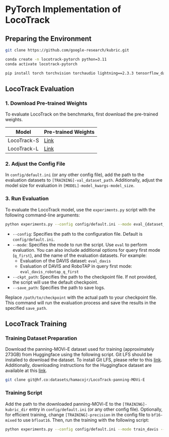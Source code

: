 # PyTorch Implementation of LocoTrack

## Preparing the Environment

```bash
git clone https://github.com/google-research/kubric.git

conda create -n locotrack-pytorch python=3.11
conda activate locotrack-pytorch

pip install torch torchvision torchaudio lightning==2.3.3 tensorflow_datasets tensorflow matplotlib mediapy tensorflow_graphics einshape wandb
```

## LocoTrack Evaluation

### 1. Download Pre-trained Weights

To evaluate LocoTrack on the benchmarks, first download the pre-trained weights.

| Model       | Pre-trained Weights |
|-------------|---------------------|
| LocoTrack-S | [Link](https://huggingface.co/datasets/hamacojr/LocoTrack-pytorch-weights/resolve/main/locotrack_small.ckpt) |
| LocoTrack-L | [Link](https://huggingface.co/datasets/hamacojr/LocoTrack-pytorch-weights/resolve/main/locotrack_base.ckpt)  |

### 2. Adjust the Config File

In `config/default.ini` (or any other config file), add the path to the evaluation datasets to `[TRAINING]-val_dataset_path`. Additionally, adjust the model size for evaluation in `[MODEL]-model_kwargs-model_size`.

### 3. Run Evaluation

To evaluate the LocoTrack model, use the `experiments.py` script with the following command-line arguments:

```bash
python experiments.py --config config/default.ini --mode eval_{dataset_to_eval_1}_..._{dataset_to_eval_N}[_q_first] --ckpt_path /path/to/checkpoint --save_path ./path_to_save_checkpoints/
```

- `--config`: Specifies the path to the configuration file. Default is `config/default.ini`.
- `--mode`: Specifies the mode to run the script. Use `eval` to perform evaluation. You can also include additional options for query first mode (`q_first`), and the name of the evaluation datasets. For example:
  - Evaluation of the DAVIS dataset: `eval_davis`
  - Evaluation of DAVIS and RoboTAP in query first mode: `eval_davis_robotap_q_first`
- `--ckpt_path`: Specifies the path to the checkpoint file. If not provided, the script will use the default checkpoint.
- `--save_path`: Specifies the path to save logs. 

Replace `/path/to/checkpoint` with the actual path to your checkpoint file. This command will run the evaluation process and save the results in the specified `save_path`.

## LocoTrack Training

### Training Dataset Preparation

Download the panning-MOVi-E dataset used for training (approximately 273GB) from Huggingface using the following script. Git LFS should be installed to download the dataset. To install Git LFS, please refer to this [link](https://docs.github.com/en/repositories/working-with-files/managing-large-files/installing-git-large-file-storage?platform=linux). Additionally, downloading instructions for the Huggingface dataset are available at this [link](https://huggingface.co/docs/hub/en/datasets-downloading).

```bash
git clone git@hf.co:datasets/hamacojr/LocoTrack-panning-MOVi-E
```

### Training Script

Add the path to the downloaded panning-MOVi-E to the `[TRAINING]-kubric_dir` entry in `config/default.ini` (or any other config file). Optionally, for efficient training, change `[TRAINING]-precision` in the config file to `bf16-mixed` to use `bfloat16`. Then, run the training with the following script:

```bash
python experiments.py --config config/default.ini --mode train_davis --save_path ./path_to_save_checkpoints/
```